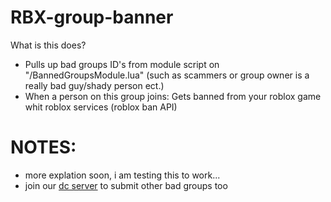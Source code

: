 # RBX-group-banner
What is this does?

- Pulls up bad groups ID's from module script on "/BannedGroupsModule.lua" (such as scammers or group owner is a really bad guy/shady person ect.)
- When a person on this group joins: Gets banned from your roblox game whit roblox services (roblox ban API)

# NOTES:
- more explation soon, i am testing this to work...
- join our [dc server](www.discord.gg/6TJJwcqXkg) to submit other bad groups too
